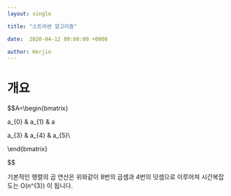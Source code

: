 ```yaml
---
layout: single

title: "스트라센 알고리즘"

date:  2020-04-12 09:00:00 +0900

author: Herjin
---
```


# 개요



$$A=\begin{bmatrix}

a_{0} & a_{1} & a	

a_{3} & a_{4} & a_{5}\\			     		    

\end{bmatrix} 

$$											           			

기본적인 행렬의 곱 연산은 위와같이 8번의 곱셈과 4번의 덧셈으로 이루어져 시간복잡도는 O(n^{3}) 이 됩니다.

